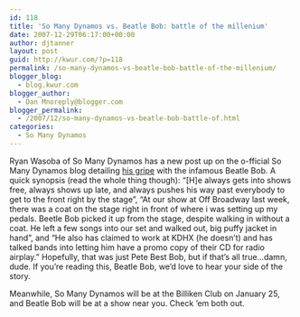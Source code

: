 ```yaml
---
id: 118
title: 'So Many Dynamos vs. Beatle Bob: battle of the millenium'
date: 2007-12-29T06:17:00+00:00
author: djtanner
layout: post
guid: http://kwur.com/?p=118
permalink: /so-many-dynamos-vs-beatle-bob-battle-of-the-millenium/
blogger_blog:
  - blog.kwur.com
blogger_author:
  - Dan Mnoreply@blogger.com
blogger_permalink:
  - /2007/12/so-many-dynamos-vs-beatle-bob-battle-of.html
categories:
  - So Many Dynamos
---
```

<div class="pf-content">
  <p>
    Ryan Wasoba of So Many Dynamos has a new post up on the o-fficial So Many Dynamos blog detailing <a href="http://dynamosrecording.blogspot.com/2007/12/concerning-beatle-bob.html">his gripe</a> with the infamous Beatle Bob. A quick synopsis (read the whole thing though): “[H]e always gets into shows free, always shows up late, and always pushes his way past everybody to get to the front right by the stage”, “At our show at Off Broadway last week, there was a coat on the stage right in front of where i was setting up my pedals. Beetle Bob picked it up from the stage, despite walking in without a coat. He left a few songs into our set and walked out, big puffy jacket in hand”, and “He also has claimed to work at KDHX (he doesn’t) and has talked bands into letting him have a promo copy of their CD for radio airplay.” Hopefully, that was just Pete Best Bob, but if that’s all true…damn, dude. If you’re reading this, Beatle Bob, we’d love to hear your side of the story.
  </p>
  
  <p>
    Meanwhile, So Many Dynamos will be at the Billiken Club on January 25, and Beatle Bob will be at a show near you. Check ’em both out.
  </p>
</div>
